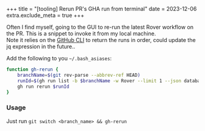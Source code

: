 +++
title = "[tooling] Rerun PR's GHA run from terminal"
date = 2023-12-06
extra.exclude_meta = true
+++

Often I find myself, going to the GUI to re-run the latest Rover workflow on the
PR. This is a snippet to invoke it from my local machine.  
Note it relies on the [GitHub CLI](https://cli.github.com/) to return the runs in order, could update
the jq expression in the future..

Add the following to you `~/.bash_asiases`:

```bash
function gh-rerun {
	branchName=$(git rev-parse --abbrev-ref HEAD)
	runId=$(gh run list -b $branchName -w Rover --limit 1 --json databaseId -q '.[0].databaseId')
	gh run rerun $runId
}
```

### Usage

Just run `git switch <branch_name> && gh-rerun`
